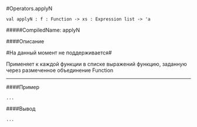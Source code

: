 #Operators.applyN

	val applyN : f : Function -> xs : Expression list -> 'a


#####CompiledName: applyN


####Описание

#На данный момент не поддерживается#

Применяет к каждой функции в списке выражений функцию, заданную через размеченное объединение Function
    
----------

####Пример
    
    ...

####Вывод

    ...


